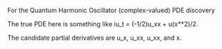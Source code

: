 For the Quantum Harmonic Oscillator (complex-valued) PDE discovery

The true PDE here is something like iu_t = (-1/2)u_xx + u(x**2)/2.

The candidate partial derivatives are u_x, u_xx, u_xx, and x.
